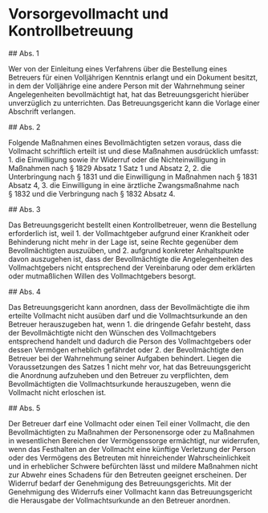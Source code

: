 # Vorsorgevollmacht und Kontrollbetreuung



\#\# Abs. 1

 Wer von der Einleitung eines Verfahrens über die Bestellung eines Betreuers für einen Volljährigen Kenntnis erlangt und ein Dokument besitzt, in dem der Volljährige eine andere Person mit der Wahrnehmung seiner Angelegenheiten bevollmächtigt hat, hat das Betreuungsgericht hierüber unverzüglich zu unterrichten. Das Betreuungsgericht kann die Vorlage einer Abschrift verlangen.

\#\# Abs. 2

 Folgende Maßnahmen eines Bevollmächtigten setzen voraus, dass die Vollmacht schriftlich erteilt ist und diese Maßnahmen ausdrücklich umfasst:  1\.
 die Einwilligung sowie ihr Widerruf oder die Nichteinwilligung in Maßnahmen nach § 1829 Absatz 1 Satz 1 und Absatz 2,
 2\.
 die Unterbringung nach § 1831 und die Einwilligung in Maßnahmen nach § 1831 Absatz 4,
 3\.
 die Einwilligung in eine ärztliche Zwangsmaßnahme nach § 1832 und die Verbringung nach § 1832 Absatz 4\.


\#\# Abs. 3

 Das Betreuungsgericht bestellt einen Kontrollbetreuer, wenn die Bestellung erforderlich ist, weil  1\.
 der Vollmachtgeber aufgrund einer Krankheit oder Behinderung nicht mehr in der Lage ist, seine Rechte gegenüber dem Bevollmächtigten auszuüben, und
 2\.
 aufgrund konkreter Anhaltspunkte davon auszugehen ist, dass der Bevollmächtigte die Angelegenheiten des Vollmachtgebers nicht entsprechend der Vereinbarung oder dem erklärten oder mutmaßlichen Willen des Vollmachtgebers besorgt.


\#\# Abs. 4

 Das Betreuungsgericht kann anordnen, dass der Bevollmächtigte die ihm erteilte Vollmacht nicht ausüben darf und die Vollmachtsurkunde an den Betreuer herauszugeben hat, wenn  1\.
 die dringende Gefahr besteht, dass der Bevollmächtigte nicht den Wünschen des Vollmachtgebers entsprechend handelt und dadurch die Person des Vollmachtgebers oder dessen Vermögen erheblich gefährdet oder
 2\.
 der Bevollmächtigte den Betreuer bei der Wahrnehmung seiner Aufgaben behindert.
Liegen die Voraussetzungen des Satzes 1 nicht mehr vor, hat das Betreuungsgericht die Anordnung aufzuheben und den Betreuer zu verpflichten, dem Bevollmächtigten die Vollmachtsurkunde herauszugeben, wenn die Vollmacht nicht erloschen ist.

\#\# Abs. 5

 Der Betreuer darf eine Vollmacht oder einen Teil einer Vollmacht, die den Bevollmächtigten zu Maßnahmen der Personensorge oder zu Maßnahmen in wesentlichen Bereichen der Vermögenssorge ermächtigt, nur widerrufen, wenn das Festhalten an der Vollmacht eine künftige Verletzung der Person oder des Vermögens des Betreuten mit hinreichender Wahrscheinlichkeit und in erheblicher Schwere befürchten lässt und mildere Maßnahmen nicht zur Abwehr eines Schadens für den Betreuten geeignet erscheinen. Der Widerruf bedarf der Genehmigung des Betreuungsgerichts. Mit der Genehmigung des Widerrufs einer Vollmacht kann das Betreuungsgericht die Herausgabe der Vollmachtsurkunde an den Betreuer anordnen. 

